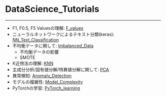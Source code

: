 # DataScience_Tutorials
***
- F1, F0.5, F5 Valuesの理解: [F_values](F_values/)
- ニューラルネットワークによるテキスト分類(keras): [NN_Text_Classification](NN_Text_Classification/)
- 不均衡データに関して: [Imbalanced_Data](Imbalanced_Data/)
    - 不均衡データの影響
    - SMOTE
- K近傍法の理解: [KNN](KNN/) 
- 主成分分析/固有値分解/特異値分解に関して: [PCA](PCA/)
- 異常検知: [Anomaly_Detection](Anomaly_Detection/)
- モデルの複雑性: [Model_Complexity](Model_Complexity/)
- PyTorchの学習: [PyTorch_learning](PyTorch_learning/)
